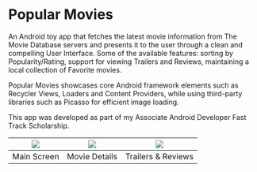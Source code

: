 Popular Movies
===
An Android toy app that fetches the latest movie information from The Movie Database servers and presents it to the user through a clean and compelling User Interface. Some of the available features: sorting by Popularity/Rating, support for viewing Trailers and Reviews, maintaining a local collection of Favorite movies.

Popular Movies showcases core Android framework elements such as Recycler Views, Loaders and Content Providers, while using third-party libraries such as Picasso for efficient image loading.

This app was developed as part of my Associate Android Developer Fast Track Scholarship.

|![](../assets/screenshots/screenshot_1.png?raw=true)|![](../assets/screenshots/screenshot_2.png?raw=true)|![](../assets/screenshots/screenshot_3.png?raw=true)|
|:---:|:---:|:---:|
|Main Screen|Movie Details|Trailers & Reviews|

